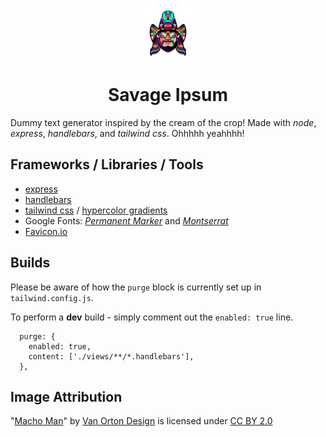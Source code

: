 <p align="center">
  <a href="https://github.com/jpottruff/savage-ipsum">
    <img src="public/images/machoman-vanorton-childhoodmemoriesicons-behance.png" alt="Logo" width="80" height="80">
  </a>

  <h1 align="center">Savage Ipsum</h1>
</p>

Dummy text generator inspired by the cream of the crop! Made with _node_, _express_, _handlebars_, and _tailwind css_. Ohhhhh yeahhhh!

## Frameworks / Libraries / Tools

- [express](https://expressjs.com/)
- [handlebars](https://www.npmjs.com/package/express-handlebars)
- [tailwind css](https://tailwindcss.com/docs) / [hypercolor gradients](https://hypercolor.dev/)
- Google Fonts: _[Permanent Marker](https://fonts.google.com/specimen/Permanent+Marker?preview.text_type=custom)_ and _[Montserrat](https://fonts.google.com/specimen/Montserrat?preview.text_type=custom)_
- [Favicon.io](https://favicon.io/favicon-converter/)

## Builds

Please be aware of how the `purge` block is currently set up in `tailwind.config.js`.

To perform a **dev** build - simply comment out the `enabled: true` line.

```
  purge: {
    enabled: true,
    content: ['./views/**/*.handlebars'],
  },
```

## Image Attribution

"[Macho Man](https://www.behance.net/gallery/26326517/Icons)" by [Van Orton Design](https://vanortondesign.com/iconscollection) is licensed under [CC BY 2.0](https://creativecommons.org/licenses/by/2.0/)
